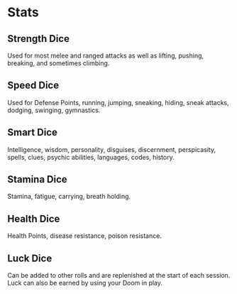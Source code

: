 # Stats
## Strength Dice
Used for most melee and ranged attacks as well as lifting, pushing, breaking, and sometimes climbing.
## Speed Dice
Used for Defense Points, running, jumping, sneaking, hiding, sneak attacks, dodging, swinging, gymnastics.
## Smart Dice
Intelligence, wisdom, personality, disguises, discernment, perspicasity, spells, clues, psychic abilities, languages, codes, history.
## Stamina Dice
Stamina, fatigue, carrying, breath holding.
## Health Dice
Health Points, disease resistance, poison resistance.
## Luck Dice
Can be added to other rolls and are replenished at the start of each session. Luck can also be earned by using your Doom in play.

